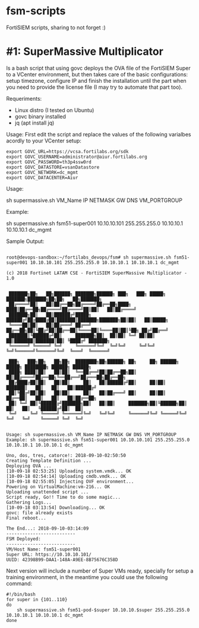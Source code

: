 # fsm-scripts
FortiSIEM scripts, sharing to not forget :)

# #1: SuperMassive Multiplicator

Is a bash script that using govc deploys the OVA file of the FortiSIEM Super to a VCenter environment, but then takes care of the basic configurations: setup timezone, configure IP and finish the installation until the part when you need to provide the license file (I may try to automate that part too).

Requeriments: 
- Linux distro (I tested on Ubuntu)
- govc binary installed
- jq (apt install jq)

Usage:
First edit the script and replace the values of the following varialbes acordly to your VCenter setup:

```
export GOVC_URL=https://vcsa.fortilabs.org/sdk
export GOVC_USERNAME=administrator@aiur.fortilabs.org
export GOVC_PASSWORD=th3p4ssw0rd
export GOVC_DATASTORE=vsanDatastore
export GOVC_NETWORK=dc_mgmt
export GOVC_DATACENTER=Aiur
```

Usage: 

sh supermassive.sh VM_Name IP NETMASK GW DNS VM_PORTGROUP

Example:

sh supermassive.sh fsm51-super001 10.10.10.101 255.255.255.0 10.10.10.1 10.10.10.1 dc_mgmt

Sample Output:

```

root@devops-sandbox:~/fortilabs_devops/fsm# sh supermassive.sh fsm51-super001 10.10.10.101 255.255.255.0 10.10.10.1 10.10.10.1 dc_mgmt
 
(c) 2018 Fortinet LATAM CSE - FortiSIEM SuperMassive Multiplicator - 1.0


 ███████╗██╗   ██╗██████╗ ███████╗██████╗ ███╗   ███╗ █████╗ ███████╗███████╗██╗██╗   ██╗███████╗  
 ██╔════╝██║   ██║██╔══██╗██╔════╝██╔══██╗████╗ ████║██╔══██╗██╔════╝██╔════╝██║██║   ██║██╔════╝  
 ███████╗██║   ██║██████╔╝█████╗  ██████╔╝██╔████╔██║███████║███████╗███████╗██║██║   ██║█████╗    
 ╚════██║██║   ██║██╔═══╝ ██╔══╝  ██╔══██╗██║╚██╔╝██║██╔══██║╚════██║╚════██║██║╚██╗ ██╔╝██╔══╝    
 ███████║╚██████╔╝██║     ███████╗██║  ██║██║ ╚═╝ ██║██║  ██║███████║███████║██║ ╚████╔╝ ███████╗  
 ╚══════╝ ╚═════╝ ╚═╝     ╚══════╝╚═╝  ╚═╝╚═╝     ╚═╝╚═╝  ╚═╝╚══════╝╚══════╝╚═╝  ╚═══╝  ╚══════╝  

 ███╗   ███╗██╗   ██╗██╗  ████████╗██╗██████╗ ██╗     ██╗ ██████╗ █████╗ ████████╗ ██████╗ ██████╗     
 ████╗ ████║██║   ██║██║  ╚══██╔══╝██║██╔══██╗██║     ██║██╔════╝██╔══██╗╚══██╔══╝██╔═══██╗██╔══██╗    
 ██╔████╔██║██║   ██║██║     ██║   ██║██████╔╝██║     ██║██║     ███████║   ██║   ██║   ██║██████╔╝    
 ██║╚██╔╝██║██║   ██║██║     ██║   ██║██╔═══╝ ██║     ██║██║     ██╔══██║   ██║   ██║   ██║██╔══██╗    
 ██║ ╚═╝ ██║╚██████╔╝███████╗██║   ██║██║     ███████╗██║╚██████╗██║  ██║   ██║   ╚██████╔╝██║  ██║    
 ╚═╝     ╚═╝ ╚═════╝ ╚══════╝╚═╝   ╚═╝╚═╝     ╚══════╝╚═╝ ╚═════╝╚═╝  ╚═╝   ╚═╝    ╚═════╝ ╚═╝  ╚═╝    


Usage: sh supermassive.sh VM_Name IP NETMASK GW DNS VM_PORTGROUP
Example: sh supermassive.sh fsm51-super001 10.10.10.101 255.255.255.0 10.10.10.1 10.10.10.1 dc_mgmt

Uno, dos, tres, catorce!: 2018-09-10-02:50:50
Creating Template Definition ...
Deploying OVA ...
[10-09-18 02:53:25] Uploading system.vmdk... OK
[10-09-18 02:54:14] Uploading cmdb.vmdk... OK
[10-09-18 02:55:05] Injecting OVF environment...
Powering on VirtualMachine:vm-216... OK
Uploading unattended script ...
Script ready, Go!! Time to do some magic... 
Gathering Logs...
[10-09-18 03:13:54] Downloading... OK
govc: file already exists
Final reboot...

The End...: 2018-09-10-03:14:09
--------------------------
FSM Deployed:
--------------------------
VM/Host Name: fsm51-super001
Super URL: https://10.10.10.101/
UUID: 42398B99-DAA1-148A-A9EE-8B75676C358D

```
Next version will include a number of Super VMs ready, specially for setup a training environment, in the meantime you could use the following command:

```
#!/bin/bash
for super in {101..110}
do
    sh supermassive.sh fsm51-pod-$super 10.10.10.$super 255.255.255.0 10.10.10.1 10.10.10.1 dc_mgmt
done
```
